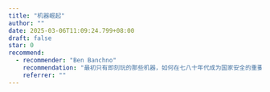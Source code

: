 ```yaml
---
title: "机器崛起"
author: ""
date: 2025-03-06T11:09:24.799+08:00
draft: false
star: 0
recommend:
  - recommender: "Ben Banchno"
    recommendation: "最初只有即刻玩的那些机器，如何在七八十年代成为国家安全的重要工具。"
    referrer: ""
---
```

